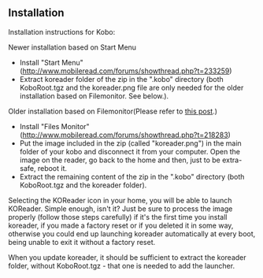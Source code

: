 ## Installation
Installation instructions for Kobo:

Newer installation based on Start Menu
- Install "Start Menu" (http://www.mobileread.com/forums/showthread.php?t=233259)
- Extract koreader folder of the zip in the ".kobo" directory (both KoboRoot.tgz and the koreader.png file are only needed for the older installation based on Filemonitor. See below.). 

Older installation based on Filemonitor(Please refer to [this post](http://www.mobileread.com/forums/showthread.php?t=216960).)
- Install "Files Monitor" (http://www.mobileread.com/forums/showthread.php?t=218283)
- Put the image included in the zip (called "koreader.png") in the main folder of your kobo and disconnect it from your computer. Open the image on the reader, go back to the home and then, just to be extra-safe, reboot it.
- Extract the remaining content of the zip in the ".kobo" directory (both KoboRoot.tgz and the koreader folder). 

Selecting the KOReader icon in your home, you will be able to launch KOReader. Simple enough, isn't it? Just be sure to process the image properly (follow those steps carefully) if it's the first time you install koreader, if you made a factory reset or if you deleted it in some way, otherwise you could end up launching koreader automatically at every boot, being unable to exit it without a factory reset.

When you update koreader, it should be sufficient to extract the koreader folder, without KoboRoot.tgz - that one is needed to add the launcher.

